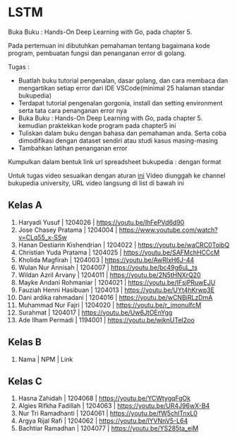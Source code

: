 # LSTM
Buka Buku : Hands-On Deep Learning with Go, pada chapter 5.

Pada pertemuan ini dibutuhkan pemahaman tentang bagaimana kode program, pembuatan fungsi dan penanganan error di golang.

Tugas :
* Buatlah buku tutorial pengenalan, dasar golang, dan cara membaca dan mengartikan setiap error dari IDE VSCode(minimal 25 halaman standar bukupedia)
* Terdapat tutorial pengenalan gorgonia, install dan setting environment serta tata cara penanganan error nya
* Buka Buku : Hands-On Deep Learning with Go, pada chapter 5. kemudian praktekkan kode program pada chapter5 ini
* Tuliskan dalam buku dengan bahasa dan pemahaman anda. Serta coba dimodifikasi dengan dataset sendiri atau studi kasus masing-masing
* Tambahkan latihan penanganan error

Kumpulkan dalam bentuk link url spreadsheet bukupedia : dengan format

Untuk tugas video sesuaikan dengan aturan [ini](https://kampus.awangga.net/standar/standar-konten-bukupedia-university)
Video diunggah ke channel bukupedia university, URL video langsung di list di bawah ini
## Kelas A
1. Haryadi Yusuf | 1204026 | https://youtu.be/lhFePVd6d90
2. Jose Chasey Pratama | 1204004 |  https://www.youtube.com/watch?v=CLq55_x-SSw
3. Hanan Destiarin Kishendrian | 1204022 | https://youtu.be/waCRC0ToibQ 
4. Christian Yuda Pratama | 1204025 | https://youtu.be/SAFMchHCCcM
5. Kholida Magfirah | 1204003 | https://youtu.be/AwRIxH6J-44
6. Wulan Nur Annisah | 1204007 | https://youtu.be/bc49g6uL_ts
7. Wildan Azril Arvany | 1204011 | https://youtu.be/2N5tHNXrQ20
8. Mayke Andani Rohmaniar | 1204021 | https://youtu.be/IFsjPRuwEJU
9. Fauziah Henni Hasibuan | 1204013 | https://youtu.be/UYt4hKrwp3E
10. Dani ardika rahmadani | 1204016 | https://youtu.be/wCNBiRLzDmA
11. Muhammad Nur Fajri | 1204020 | https://youtu.be/r_jmonulfcM
12. Surahmat | 1204017 | https://youtu.be/Uw6JtOEnYgg
13. Ade Ilham Permadi | 1194001 | https://youtu.be/wjknUTeI2oo
## Kelas B
1. Nama | NPM | Link

## Kelas C
1. Hasna Zahidah | 1204068 | https://youtu.be/YCWtygqFgOk
2. Algies Rifkha Fadillah | 1204063 | https://youtu.be/UR4J96wX-B4
3. Nur Tri Ramadhanti | 1204061 | https://youtu.be/fW5chlTnxL0
4. Argya Rijal Rafi | 1204062 | https://youtu.be/lYVNnV5-L64
5. Bachtiar Ramadhan | 1204077 | https://youtu.be/YS285ta_eiM

